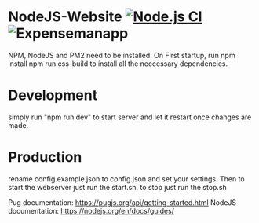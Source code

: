 # NodeJS-Website [![Node.js CI](https://github.com/BlueMoonDevelopment/ExpenseMan-web/actions/workflows/node.js.yml/badge.svg?branch=main)](https://github.com/BlueMoonDevelopment/ExpenseMan-web/actions/workflows/node.js.yml) ![Expensemanapp](https://cronitor.io/badges/DKXIei/production/QInGYTUwemwAcsXVREMF7N17HC4.svg)


NPM, NodeJS and PM2 need to be installed.
On First startup, run 
npm install
npm run css-build
to install all the neccessary dependencies.

# Development

simply run "npm run dev" to start server and let it restart once changes are made.

# Production
rename config.example.json to config.json and set your settings.
Then to start the webserver just run the start.sh, to stop just run the stop.sh

Pug documentation: https://pugjs.org/api/getting-started.html
NodeJS documentation: https://nodejs.org/en/docs/guides/

